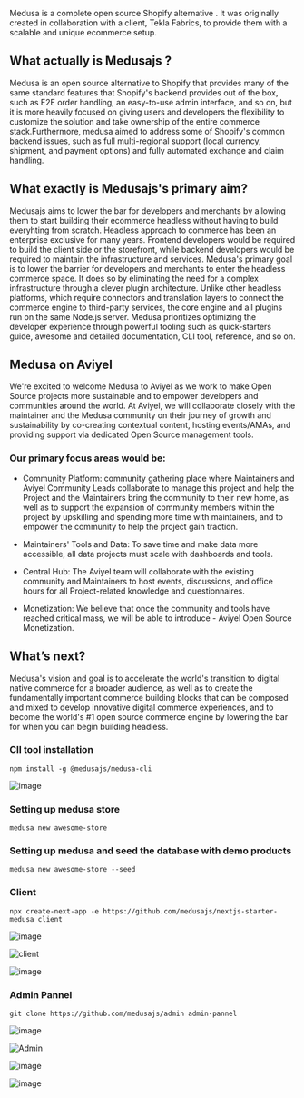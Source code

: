 Medusa is a complete open source Shopify alternative . It was originally created in collaboration with a client, Tekla Fabrics, to provide them with a scalable and unique ecommerce setup.

## What actually is Medusajs ?

Medusa is an open source alternative to Shopify that provides many of the same standard features that Shopify's backend provides out of the box, such as E2E order handling, an easy-to-use admin interface, and so on, but it is more heavily focused on giving users and developers the flexibility to customize the solution and take ownership of the entire commerce stack.Furthermore, medusa aimed to address some of Shopify's common backend issues, such as full multi-regional support (local currency, shipment, and payment options) and fully automated exchange and claim handling.

## What exactly is Medusajs's primary aim?

Medusajs aims to lower the bar for developers and merchants by allowing them to start building their ecommerce headless without having to build everyhting from scratch. Headless approach to commerce has been an enterprise exclusive for many years. Frontend developers would be required to build the client side or the storefront, while backend developers would be required to maintain the infrastructure and services. Medusa's primary goal is to lower the barrier for developers and merchants to enter the headless commerce space. It does so by eliminating the need for a complex infrastructure through a clever plugin architecture. Unlike other headless platforms, which require connectors and translation layers to connect the commerce engine to third-party services, the core engine and all plugins run on the same Node.js server. Medusa prioritizes optimizing the developer experience through powerful tooling such as quick-starters guide, awesome and detailed documentation, CLI tool, reference, and so on.

## Medusa on Aviyel

We're excited to welcome Medusa to Aviyel as we work to make Open Source projects more sustainable and to empower developers and communities around the world. At Aviyel, we will collaborate closely with the maintainer and the Medusa community on their journey of growth and sustainability by co-creating contextual content, hosting events/AMAs, and providing support via dedicated Open Source management tools.

### Our primary focus areas would be:

- Community Platform: community gathering place where Maintainers and Aviyel Community Leads collaborate to manage this project and help the Project and the Maintainers bring the community to their new home, as well as to support the expansion of community members within the project by upskilling and spending more time with maintainers, and to empower the community to help the project gain traction.

- Maintainers' Tools and Data: To save time and make data more accessible, all data projects must scale with dashboards and tools.

- Central Hub: The Aviyel team will collaborate with the existing community and Maintainers to host events, discussions, and office hours for all Project-related knowledge and questionnaires.

- Monetization: We believe that once the community and tools have reached critical mass, we will be able to introduce - Aviyel Open Source Monetization.

## What’s next?

Medusa's vision and goal is to accelerate the world's transition to digital native commerce for a broader audience, as well as to create the fundamentally important commerce building blocks that can be composed and mixed to develop innovative digital commerce experiences, and to become the world's #1 open source commerce engine by lowering the bar for when you can begin building headless.

### ClI tool installation

```
npm install -g @medusajs/medusa-cli
```

![image](https://user-images.githubusercontent.com/37651620/157930309-78b54884-c365-4252-b762-f2c83525b85f.png)

### Setting up medusa store

```
medusa new awesome-store
```

### Setting up medusa and seed the database with demo products

```
medusa new awesome-store --seed
```

### Client

```
npx create-next-app -e https://github.com/medusajs/nextjs-starter-medusa client
```

![image](https://user-images.githubusercontent.com/37651620/157931025-515a3084-1c88-4e7a-b3d3-d8016d8e7dba.png)

![client](https://user-images.githubusercontent.com/37651620/157930525-2ee14f66-9ecc-438f-981f-a5cff1076e77.png)

![image](https://user-images.githubusercontent.com/37651620/157930664-24d56834-2be2-4b1b-8605-24ec9c3b1681.png)

### Admin Pannel

```
git clone https://github.com/medusajs/admin admin-pannel
```

![image](https://user-images.githubusercontent.com/37651620/157930881-01f4ad4f-8a42-436e-96d7-0ebdd47c54a4.png)

![Admin](https://user-images.githubusercontent.com/37651620/157933221-d4c2b175-7ba8-4b5b-a97b-f8e04fe1c978.png)

![image](https://user-images.githubusercontent.com/37651620/157934030-8e92c62e-ec40-4468-9aba-626828d6f0a0.png)

![image](https://user-images.githubusercontent.com/37651620/157934048-07aaccf0-559a-4d1f-8442-c7981af59b89.png)
